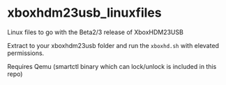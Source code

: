 # xboxhdm23usb_linuxfiles
Linux files to go with the Beta2/3 release of XboxHDM23USB

Extract to your xboxhdm23usb folder and run the `xboxhd.sh` with elevated permissions. 

Requires Qemu (smartctl binary which can lock/unlock is included in this repo)
